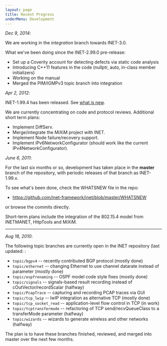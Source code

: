 ```yaml
---
layout: page
title: Recent Progress
underMenu: Development
---
```


*Dec 9, 2014*:

We are working in the *integration* branch towards INET-3.0.

What we've been doing since the INET-2.99.0 pre-release:

*   Set up a Coverity account for detecting defects via static code analysis
*   Introducing C++11 features in the code (nullptr, auto, in-class member initializers)
*   Working on the manual
*   Merged the PIM/IGMPv3 topic branch into integration

*Apr 2, 2012*:

INET-1.99.4 has been released. See [what is new][1].

We are currently concentrating on code and protocol reviews. Additional short term plans:

*   Implement DiffServ.
*   Merge/integrate the MiXiM project with INET.
*   Implement Node failure/recovery support.
*   Implement IPv6NetworkConfigurator (should work like the current IPv4NetworkConfigurator).

*June 6, 2011*:

For the last six months or so, development has taken place in the **master** branch of the repository, with periodic releases of that branch as INET-1.99.x.

To see what's been done, check the WHATSNEW file in the repo:

*   <https://github.com/inet-framework/inet/blob/master/WHATSNEW>

or browse the commits directly.

Short-term plans include the integration of the 802.15.4 model from INETMANET, HttpTools and MiXiM.

* * *

*Aug 18, 2010*:

The following topic branches are currently open in the INET repository (last updated: :

*   `topic/bgpv4` -- recently contributed BGP protocol (mostly done)
*   `topic/ethernet` -- changing Ethernet to use channel datarate instead of parameter (mostly done)
*   `topic/ospfrenaming` -- OSPF model code style fixes (mostly done)
*   `topic/signals` -- signals-based result recording instead of cOutVector/recordScalar (halfway)
*   `topic/PcapTrace` -- capturing and recording PCAP traces via GUI
*   `topic/tcp_lwip` -- lwIP integration as alternative TCP (mostly done)
*   `topic/tcp_socket_read` -- application-level flow control in TCP (in work)
*   `topic/tcptransfermode` -- refactoring of TCP send/recvQueueClass to a transferMode parameter (halfway)
*   `topic/wizards` -- wizards to generate wireless and other networks (halfway)

The plan is to have these branches finished, reviewed, and merged into master over the next few months.

 [1]: https://github.com/inet-framework/inet/blob/master/WHATSNEW